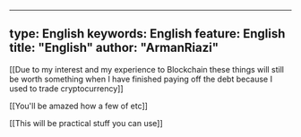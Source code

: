  ---
type:  English
keywords:  English
feature:  English
title: "English"
author: "ArmanRiazi"
---


 [[Due to my interest and my experience to Blockchain these things will still be worth something when I have finished paying off the debt because I used to trade cryptocurrency]]
 
 [[You'll be amazed how a few of etc]]
 
  [[This will be practical stuff you can use]]